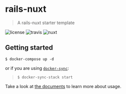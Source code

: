 # rails-nuxt

> A rails-nuxt starter template

![license][badge-license]
![travis][badge-travis]
![nuxt][badge-nuxt]

[badge-license]: https://badgen.net/github/license/tdkn/rails-nuxt
[badge-nuxt]: https://badgen.net/badge/Nuxt.js/2.8.1/03BF84
[badge-travis]: https://travis-ci.org/tdkn/rails-nuxt.svg?branch=master

## Getting started

```
$ docker-compose up -d
```

or if you are using [`docker-sync`](http://docker-sync.io/):

> ```
> $ docker-sync-stack start
> ```

Take a look at [the documents](https://docker-sync.readthedocs.io/en/latest/) to learn more about usage.
